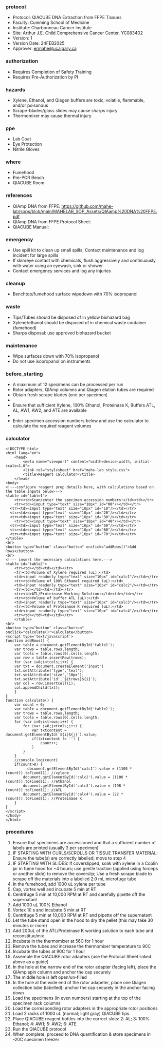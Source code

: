 
### protocol
- Protocol: QIACUBE DNA Extraction from FFPE Tissues
- Faculty: Cumming School of Medicine
- Institute: Charbonneau Cancer Institute
- Site: Arthur J.E. Child Comprehensive Cancer Center, YC083402
- Version: 1
- Version Date: 24FEB2025
- Approver: ermahe@ucalgary.ca

### authorization
- Requires Completion of Safety Training
- Requires Pre-Authorization by PI

### hazards
- Xylene, Ethanol, and Qiagen buffers are toxic, volatile, flammable, and/or poisonous
- Scrape-blades/glass slides may cause sharps injury
- Thermomixer may cause thermal injury

### ppe
- Lab Coat
- Eye Protection
- Nitrile Gloves

### where
- Fumehood
- Pre-PCR Bench
- QIACUBE Room

### references
- QIAmp DNA from FFPE: https://github.com/mahe-lab/sops/blob/main/MAHELAB_SOP_Assets/QIAamp%20DNA%20FFPE.pdf
- QIAmp DNA from FFPE Protocol Sheet:
- QIACUBE Manual:  

### emergency
- Use spill kit to clean up small spills; Contact maintenance and log incident for large spills
- If skin/eye contact with chemicals, flush aggressively and continuously with water using an eyewash, sink or shower
- Contact emergency services and log any injuries

### cleanup
- Benchtop/fumehood surface wipedown with 70% isopropanol

### waste
- Tips/Tubes should be disposed of in yellow biohazard bag
- Xylene/ethanol should be disposed of in chemical waste container (fumehood)
- Sharps disposal: use approved biohazard bucket

### maintenance
- Wipe surfaces down with 70% isopropanol
- Do not use isopropanol on instruments

### before_starting
- A maximum of 12 specimens can be processed per run
- Rotor adapters, QIAmp columns and Qiagen elution tubes are required
- Obtain fresh scrape blades (one per specimen)
- 
- Ensure that sufficient Xylene, 100% Ethanol, Proteinase K, Buffers ATL, AL, AW1, AW2, and ATE are available
- 
- Enter specimen accession numbers below and use the calculator to calculate the required reagent volumes 

### calculator
~~~~
<!DOCTYPE html>
<html lang="en">
	<head>
		<meta name="viewport" content="width=device-width, initial-scale=1.0">
		<link rel="stylesheet" href="mahe-lab_style.css">
		<title>Reagent Calculator</title>
	</head>
<body>
<!---configure reagent prep details here, with calculations based on the table inputs below--->
<table id="table1">
	<tr><td>Scan/enter the specimen accession numbers:</td><td></tr>
	<tr><td><input type="text" size="10px" id="00"/></td></tr>
  <tr><td><input type="text" size="10px" id="10"/></td></tr>
  <tr><td><input type="text" size="10px" id="20"/></td></tr>
  <tr><td><input type="text" size="10px" id="30"/></td></tr>
	<tr><td><input type="text" size="10px" id="40"/></td></tr>
  <tr><td><input type="text" size="10px" id="50"/></td></tr>
  <tr><td><input type="text" size="10px" id="60"/></td></tr>
  <tr><td><input type="text" size="10px" id="70"/></td></tr>
</table>
<br>
<button type="button" class="button" onclick="addRows()">Add Rows</button>
<br>
<!--- insert the necessary calculations here.--->
<table id="table2">
	<tr><td></td><td></td></tr>
	<tr><td>Volume of Xylene required (uL):</td>
	<td><input readonly type="text" size="10px" id="calc1"/></td></tr>
	<tr><td>Volume of 100% Ethanol required (uL):</td>
	<td><input readonly type="text" size="10px" id="calc2"/></td></tr>
	<tr><td></td><td></td></tr>
	<tr><td>ATL/Proteinase Working Solution:</td><td></td></tr>
	<tr><td>Volume of buffer ATL (uL):</td>
	<td><input readonly type="text" size="10px" id="calc3"/></td></tr>
	<tr><td>Volume of Proteinase K required (uL):</td>
	<td><input readonly type="text" size="10px" id="calc4"/></td></tr>
	<tr><td></td><td></td></tr>
	</table>
<br>
<button type="button" class="button" onclick="calculate()">Calculate</button>
<script type='text/javascript'>
function addRows() {
    var table = document.getElementById('table1');
    var trows = table.rows.length;
    var tcols = table.rows[0].cells.length;
    var row = table.insertRow(trows);
    for (var i=0;i<tcols;i++) {
	var txt = document.createElement('input')
	txt.setAttribute('type','text');
	txt.setAttribute('size','10px');
	txt.setAttribute('id',`${trows}${i}`);
	var col = row.insertCell(i);
	col.appendChild(txt);
    }
}	
function calculate() {
    var count = 0;
    var table = document.getElementById('table1');
    var trows = table.rows.length;
    var tcols = table.rows[0].cells.length;
    for (var i=0;i<trows;i++) {
        for (var j=0;j<tcols;j++) {
            var txtcontent = document.getElementById(`${i}${j}`).value;
            if(txtcontent != '') {
                count++;
            }
        }
    }
    //console.log(count)
    if(count>0) {
	      document.getElementById('calc1').value = (1100 * (count)).toFixed(1); //xylene
        document.getElementById('calc2').value = (1100 * (count)).toFixed(1); //ethanol
        document.getElementById('calc3').value = (198 * (count)).toFixed(1); //ATL
        document.getElementById('calc4').value = (22 * (count)).toFixed(1); //Proteinase K
    }
}
</script>
</body>
</html>
~~~~

### procedures
1. Ensure that specimens are accessioned and that a sufficient number of labels are printed (usually 3 per specimen)
2. IF STARTING WITH CURLS/SCROLLS OR TISSUE TRANSFER MATERIAL: Ensure the tube(s) are correctly labelled; move to step 4
3. IF STARTING WITH SLIDES: If coverslipped, soak with xylene in a Coplin jar in fume hood for ~4 hours; use gentle traction (applied using forceps or another slide) to remove the coverslip; Use a fresh scrape blade to scrape off the materials into a labelled 2.0 mL microfuge tube
4. In the fumehood, add 1000 uL xylene per tube
5. Cap, vortex well and incubate 5 min at RT
6. Centrifuge 5 min at 10,000 RPM at RT and carefully pipette off the supernatant
7. Add 1000 uL 100% Ethanol
8. Vortex 10 s and incubate 5 min at RT
9. Centrifuge 5 min at 10,000 RPM at RT and pipette off the supernatant
10. Let the tube stand open in the hood to dry the pellet (this may take 30 minutes or more)
11. Add 200uL of the ATL/Proteinase K working solution to each tube and reconstitue/mix
12. Incubate in the thermomixer at 56C for 1 hour
13. Remove the tubes and increase the thermomixer temperature to 90C
14. Incubate the tubes at 90C for 1 hour
15. Assemble the QIACUBE rotor adapters (use the Protocol Sheet linked above as a guide)
16. In the hole at the narrow end of the rotor adapter (facing left), place the QIAmp spin column and anchor the cap securely
17. The middle hole is left open/un-filled
18. In the hole at the wide end of the rotor adapeter, place one Qiagen collection tube (labelled); anchor the cap securely in the anchor facing down
19. Load the specimens (in even numbers) starting at the top of the specimen rack columns
20. Load the corresponding rotor adapters in the appropriate rotor positions
21. Load 2 racks of 1000 uL (normal; light gray) QIACUBE tips
22. Place QIACUBE reagent bottles into the correct slots: 2: AL; 3: 100% Ethanol; 4: AW1; 5: AW2; 6: ATE
23. Run the QIACUBE protocol
24. When complete, proceed to DNA quantification & store specimens in -20C specimen freezer
